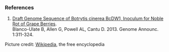 ### References

1.  [Draft Genome Sequence of Botrytis cinerea BcDW1, Inoculum for Noble
    Rot of Grape Berries](http://europepmc.org/abstract/MED/23704180).\
    Blanco-Ulate B, Allen G, Powell AL, Cantu D. 2013. Genome Announc.
    1:311-324.

Picture credit:
[Wikipedia](https://commons.wikimedia.org/wiki/File:Aardbei_Lambada_vruchtrot_Botrytis_cinerea.jpg),
the free encyclopedia
